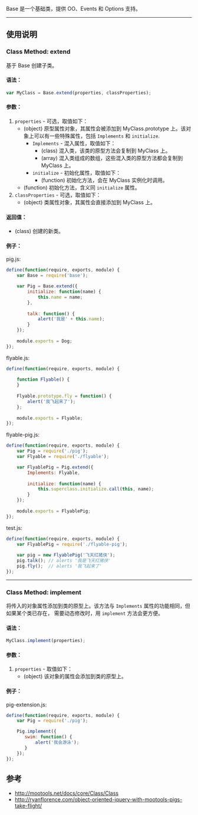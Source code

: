 
Base 是一个基础类，提供 OO、Events 和 Options 支持。

---


## 使用说明


### Class Method: extend

基于 Base 创建子类。


#### 语法：

```js
var MyClass = Base.extend(properties, classProperties);
```


#### 参数：

1. `properties` - 可选，取值如下：
   * (object) 原型属性对象，其属性会被添加到 MyClass.prototype 上。该对象上可以有一些特殊属性，包括
     `Implements` 和 `initialize`.
     * `Implements` - 混入属性，取值如下：
         * (class) 混入类，该类的原型方法会复制到 MyClass 上。
         * (array) 混入类组成的数组，这些混入类的原型方法都会复制到 MyClass 上。
     * `initialize` - 初始化属性，取值如下：
         * (function) 初始化方法，会在 MyClass 实例化时调用。
   * (function) 初始化方法，含义同 `initialize` 属性。
1. `classProperties` - 可选，取值如下：
   * (object) 类属性对象，其属性会直接添加到 MyClass 上。


#### 返回值：

* (class) 创建的新类。


#### 例子：

pig.js:

```js
define(function(require, exports, module) {
    var Base = require('base');

    var Pig = Base.extend({
        initialize: function(name) {
            this.name = name;
        },
        
        talk: function() {
            alert('我是' + this.name);
        }
    });
        
    module.exports = Dog;
});
```

flyable.js:

```js
define(function(require, exports, module) {
    
    function Flyable() {
    }
    
    Flyable.prototype.fly = function() {
        alert('我飞起来了');
    };
    
    module.exports = Flyable;
});
```

flyable-pig.js:

```js
define(function(require, exports, module) {
    var Pig = require('./pig');
    var Flyable = require('./flyable');

    var FlyablePig = Pig.extend({
        Implements: Flyable,
        
        initialize: function(name) {
            this.superclass.initialize.call(this, name);
        }
    });
    
    module.exports = FlyablePig;
});
```

test.js:

```js
define(function(require, exports, module) {
    var FlyablePig = require('./flyable-pig');
    
    var pig = new FlyablePig('飞天红猪侠');
    pig.talk(); // alerts '我是飞天红猪侠'
    pig.fly();  // alerts '我飞起来了'
});
```

---


### Class Method: implement

将传入的对象属性添加到类的原型上。该方法与 `Implements` 属性的功能相同，但如果某个类已存在，
需要动态修改时，用 `implement` 方法会更方便。


#### 语法：

```js
MyClass.implement(properties);
```


#### 参数：

1. `properties` - 取值如下：
   * (object) 该对象的属性会添加到类的原型上。


#### 例子：

pig-extension.js:

```js
define(function(require, exports, module) {
    var Pig = require('./pig');

    Pig.implement({
       swim: function() {
           alert('我会游泳');
       }
    });
});
```



## 参考

- http://mootools.net/docs/core/Class/Class
- http://ryanflorence.com/object-oriented-jquery-with-mootools-pigs-take-flight/
